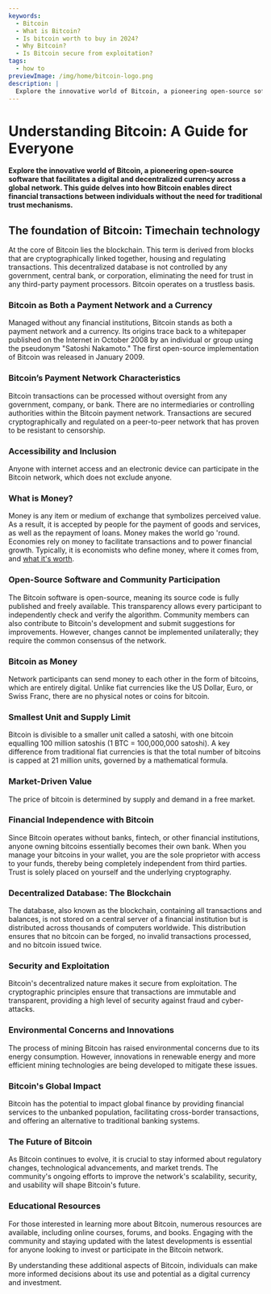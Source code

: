 ```yaml
---
keywords:
  - Bitcoin
  - What is Bitcoin?
  - Is bitcoin worth to buy in 2024?
  - Why Bitcoin?
  - Is Bitcoin secure from exploitation?
tags:
  - how to
previewImage: /img/home/bitcoin-logo.png
description: |
  Explore the innovative world of Bitcoin, a pioneering open-source software that facilitates a digital and decentralized currency across a global network
---
```


# Understanding Bitcoin: A Guide for Everyone 

**Explore the innovative world of Bitcoin, a pioneering open-source software that facilitates a digital and decentralized currency across a global network. This guide delves into how Bitcoin enables direct financial transactions between individuals without the need for traditional trust mechanisms.**

## The foundation of Bitcoin: Timechain technology
At the core of Bitcoin lies the blockchain. This term is derived from blocks that are cryptographically linked together, housing and regulating transactions. This decentralized database is not controlled by any government, central bank, or corporation, eliminating the need for trust in any third-party payment processors. Bitcoin operates on a trustless basis.

### Bitcoin as Both a Payment Network and a Currency
Managed without any financial institutions, Bitcoin stands as both a payment network and a currency. Its origins trace back to a whitepaper published on the Internet in October 2008 by an individual or group using the pseudonym "Satoshi Nakamoto." The first open-source implementation of Bitcoin was released in January 2009.

### Bitcoin’s Payment Network Characteristics
Bitcoin transactions can be processed without oversight from any government, company, or bank. There are no intermediaries or controlling authorities within the Bitcoin payment network. Transactions are secured cryptographically and regulated on a peer-to-peer network that has proven to be resistant to censorship.

### Accessibility and Inclusion
Anyone with internet access and an electronic device can participate in the Bitcoin network, which does not exclude anyone.

### What is Money?
Money is any item or medium of exchange that symbolizes perceived value. As a result, it is accepted by people for the payment of goods and services, as well as the repayment of loans. Money makes the world go 'round. Economies rely on money to facilitate transactions and to power financial growth. Typically, it is economists who define money, where it comes from, and [what it's worth](https://saifedean.com/tbs).

### Open-Source Software and Community Participation
The Bitcoin software is open-source, meaning its source code is fully published and freely available. This transparency allows every participant to independently check and verify the algorithm. Community members can also contribute to Bitcoin's development and submit suggestions for improvements. However, changes cannot be implemented unilaterally; they require the common consensus of the network.

### Bitcoin as Money
Network participants can send money to each other in the form of bitcoins, which are entirely digital. Unlike fiat currencies like the US Dollar, Euro, or Swiss Franc, there are no physical notes or coins for bitcoin.

### Smallest Unit and Supply Limit
Bitcoin is divisible to a smaller unit called a satoshi, with one bitcoin equalling 100 million satoshis (1 BTC = 100,000,000 satoshi). A key difference from traditional fiat currencies is that the total number of bitcoins is capped at 21 million units, governed by a mathematical formula.

### Market-Driven Value
The price of bitcoin is determined by supply and demand in a free market.

### Financial Independence with Bitcoin
Since Bitcoin operates without banks, fintech, or other financial institutions, anyone owning bitcoins essentially becomes their own bank. When you manage your bitcoins in your wallet, you are the sole proprietor with access to your funds, thereby being completely independent from third parties. Trust is solely placed on yourself and the underlying cryptography.

### Decentralized Database: The Blockchain
The database, also known as the blockchain, containing all transactions and balances, is not stored on a central server of a financial institution but is distributed across thousands of computers worldwide. This distribution ensures that no bitcoin can be forged, no invalid transactions processed, and no bitcoin issued twice.

### Security and Exploitation
Bitcoin's decentralized nature makes it secure from exploitation. The cryptographic principles ensure that transactions are immutable and transparent, providing a high level of security against fraud and cyber-attacks.

### Environmental Concerns and Innovations
The process of mining Bitcoin has raised environmental concerns due to its energy consumption. However, innovations in renewable energy and more efficient mining technologies are being developed to mitigate these issues.

### Bitcoin's Global Impact
Bitcoin has the potential to impact global finance by providing financial services to the unbanked population, facilitating cross-border transactions, and offering an alternative to traditional banking systems.

### The Future of Bitcoin
As Bitcoin continues to evolve, it is crucial to stay informed about regulatory changes, technological advancements, and market trends. The community's ongoing efforts to improve the network's scalability, security, and usability will shape Bitcoin's future.

### Educational Resources
For those interested in learning more about Bitcoin, numerous resources are available, including online courses, forums, and books. Engaging with the community and staying updated with the latest developments is essential for anyone looking to invest or participate in the Bitcoin network.

By understanding these additional aspects of Bitcoin, individuals can make more informed decisions about its use and potential as a digital currency and investment.